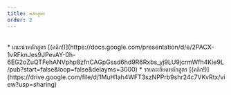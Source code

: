 ```yaml
---
title: หลักสูตร
order: 2
---
```

<br>
* แนะนำหลักสูตร [(คลิก!)](https://docs.google.com/presentation/d/e/2PACX-1vRFknJes9JPevAY-0h-6EG2oZuQTFehANVphp8zfnCAGpGssd6hd9R6Rxbs_yj9LU9jcrmWfh4Kie9L/pub?start=false&loop=false&delayms=3000)
* รายละเอียดหลักสูตร [(คลิก!)](https://drive.google.com/file/d/1MuH1ah4WFT3szNPPrb9shr24c7VKvRtx/view?usp=sharing) 